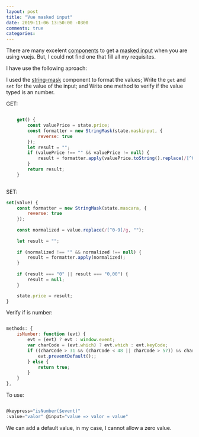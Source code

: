 ```yaml
---
layout: post
title: "Vue masked input"
date: 2019-11-06 13:50:00 -0300
comments: true
categories: 
---
```

There are many excelent [components](https://github.com/vuejs/awesome-vue#masked-input) to get a [masked input](https://en.wikipedia.org/wiki/Input_mask) when you are using vuejs. But, I could not find one that fill all my requisites.

I have use the following aproach:

I used the [string-mask](https://github.com/the-darc/string-mask) component to format the values;
Write the `get` and `set` for the value of the input; and
Write one method to verify if the value typed is an number.


GET:

~~~javascript

    get() {
        const valuePrice = state.price;
        const formatter = new StringMask(state.maskinput, {
            reverse: true
        });
        let result = "";
        if (valuePrice !== "" && valuePrice != null) {
            result = formatter.apply(valuePrice.toString().replace(/[^0-9]/g, ""));
        }
        return result;
    }
    
~~~

SET:

~~~javascript
set(value) {
    const formatter = new StringMask(state.mascara, {
        reverse: true
    });
    
    const normalized = value.replace(/[^0-9]/g, "");
    
    let result = "";
    
    if (normalized !== "" && normalized !== null) {
        result = formatter.apply(normalized);
    }
    
    if (result === "0" || result === "0,00") {
        result = null;
    }

    state.price = result;
}
~~~

Verify if is number:

~~~javascript

methods: {
    isNumber: function (evt) {
        evt = (evt) ? evt : window.event;
        var charCode = (evt.which) ? evt.which : evt.keyCode;
        if ((charCode > 31 && (charCode < 48 || charCode > 57)) && charCode !== 46) {
            evt.preventDefault();;
        } else {
            return true;
        }
    }
},

~~~

To use:

~~~javascript

@keypress="isNumber($event)"
:value="valor" @input="value => valor = value"

~~~


We can add a default value, in my case, I cannot allow a zero value.